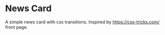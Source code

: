 # News Card
 A simple news card with css transitions. Inspired by https://css-tricks.com/ front page.
